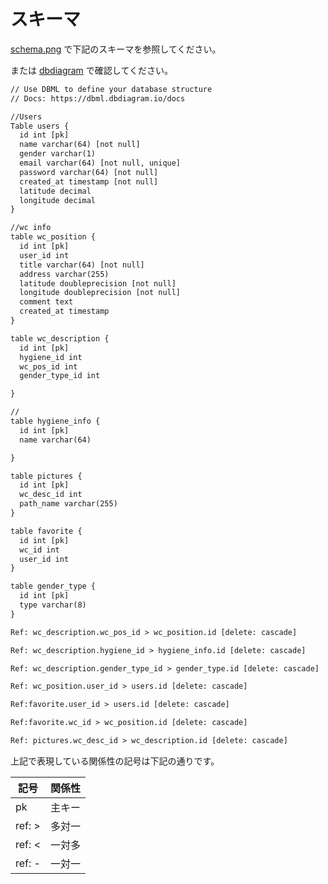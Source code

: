 # スキーマ

[schema.png](./schema.png) で下記のスキーマを参照してください。

または [dbdiagram](https://dbdiagram.io/d/673d805fe9daa85aca10a250) で確認してください。


```txt
// Use DBML to define your database structure
// Docs: https://dbml.dbdiagram.io/docs

//Users
Table users {
  id int [pk] 
  name varchar(64) [not null]
  gender varchar(1)
  email varchar(64) [not null, unique]
  password varchar(64) [not null]
  created_at timestamp [not null]
  latitude decimal
  longitude decimal
}

//wc info
table wc_position {
  id int [pk]
  user_id int
  title varchar(64) [not null]
  address varchar(255)
  latitude doubleprecision [not null]
  longitude doubleprecision [not null]
  comment text
  created_at timestamp
}

table wc_description {
  id int [pk]
  hygiene_id int
  wc_pos_id int
  gender_type_id int

}

//
table hygiene_info {
  id int [pk]
  name varchar(64)

}

table pictures {
  id int [pk]
  wc_desc_id int
  path_name varchar(255)
}

table favorite {
  id int [pk]
  wc_id int
  user_id int
}

table gender_type {
  id int [pk]
  type varchar(8)
}

Ref: wc_description.wc_pos_id > wc_position.id [delete: cascade]

Ref: wc_description.hygiene_id > hygiene_info.id [delete: cascade]

Ref: wc_description.gender_type_id > gender_type.id [delete: cascade]

Ref: wc_position.user_id > users.id [delete: cascade]

Ref:favorite.user_id > users.id [delete: cascade]

Ref:favorite.wc_id > wc_position.id [delete: cascade]

Ref: pictures.wc_desc_id > wc_description.id [delete: cascade]

```

上記で表現している関係性の記号は下記の通りです。

| 記号   | 関係性 |
| ------ | ------ |
| pk     | 主キー |
| ref: > | 多対一 |
| ref: < | 一対多 |
| ref: - | 一対一 |
